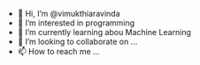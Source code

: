 - 👋 Hi, I’m @vimukthiaravinda
- 👀 I’m interested in programming 
- 🌱 I’m currently learning abou Machine Learning
- 💞️ I’m looking to collaborate on ...
- 📫 How to reach me ...

<!---
vimukthiaravinda/vimukthiaravinda is a ✨ special ✨ repository because its `README.md` (this file) appears on your GitHub profile.
You can click the Preview link to take a look at your changes.
--->
